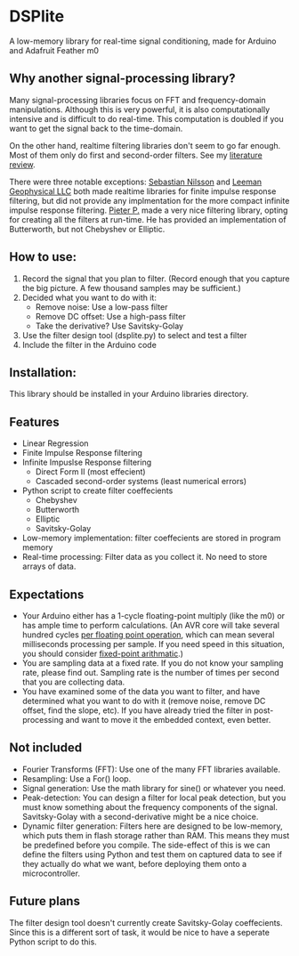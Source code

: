 # DSPlite
A low-memory library for real-time signal conditioning, made for Arduino and Adafruit Feather m0

## Why another signal-processing library?
Many signal-processing libraries focus on FFT and frequency-domain manipulations. Although this is very powerful, it is also computationally intensive and is difficult to do real-time. This computation is doubled if you want to get the signal back to the time-domain.

On the other hand, realtime filtering libraries don't seem to go far enough. Most of them only do first and second-order filters. See my [literature review](https://github.com/kamocat/DSPlite/blob/master/literature_review.md#low-order-filtering).

There were three notable exceptions:
[Sebastian Nilsson](https://github.com/sebnil/FIR-filter-Arduino-Library/tree/master/src) and [Leeman Geophysical LLC](https://github.com/LeemanGeophysicalLLC/FIR_Filter_Arduino_Library) both made realtime libraries for finite impulse response filtering, but did not provide any implmentation for the more compact infinite impulse response filtering.
[Pieter P.](https://github.com/tttapa/Filters) made a very nice filtering library, opting for creating all the filters at run-time. He has provided an implementation of Butterworth, but not Chebyshev or Elliptic.

## How to use:
1. Record the signal that you plan to filter. (Record enough that you capture the big picture. A few thousand samples may be sufficient.)
2. Decided what you want to do with it:
    - Remove noise: Use a low-pass filter
    - Remove DC offset: Use a high-pass filter
    - Take the derivative? Use Savitsky-Golay
3. Use the filter design tool (dsplite.py) to select and test a filter
4. Include the filter in the Arduino code

## Installation:
This library should be installed in your Arduino libraries directory. 

## Features
- Linear Regression
- Finite Impulse Response filtering
- Infinite Impuslse Response filtering
    - Direct Form II (most effecient)
    - Cascaded second-order systems (least numerical errors)
- Python script to create filter coeffecients
    - Chebyshev
    - Butterworth
    - Elliptic
    - Savitsky-Golay
- Low-memory implementation: filter coeffecients are stored in program memory
- Real-time processing: Filter data as you collect it. No need to store arrays of data.


## Expectations
- Your Arduino either has a 1-cycle floating-point multiply (like the m0) or has ample time to perform calculations. (An AVR core will take several hundred cycles [per floating point operation](https://people.ece.cornell.edu/land/courses/ece4760/Math/Floating_point/index.html), which can mean several milliseconds processing per sample. If you need speed in this situation, you should consider [fixed-point arithmatic](https://ucexperiment.wordpress.com/2015/03/31/avr-gcc-fixed-point-vs-floating-point-comparison).)
- You are sampling data at a fixed rate. If you do not know your sampling rate, please find out. Sampling rate is the number of times per second that you are collecting data.
- You have examined some of the data you want to filter, and have determined what you want to do with it (remove noise, remove DC offset, find the slope, etc). If you have already tried the filter in post-processing and want to move it the embedded context, even better.

## Not included
- Fourier Transforms (FFT): Use one of the many FFT libraries available.
- Resampling: Use a For() loop.
- Signal generation: Use the math library for sine() or whatever you need.
- Peak-detection: You can design a filter for local peak detection, but you must know something about the frequency components of the signal. Savitsky-Golay with a second-derivative might be a nice choice.
- Dynamic filter generation: Filters here are designed to be low-memory, which puts them in flash storage rather than RAM. This means they must be predefined before you compile. The side-effect of this is we can define the filters using Python and test them on captured data to see if they actually do what we want, before deploying them onto a microcontroller.

## Future plans
The filter design tool doesn't currently create Savitsky-Golay coeffecients. Since this is a different sort of task, it would be nice to have a seperate Python script to do this.
